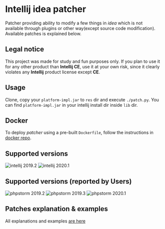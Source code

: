 # Intellij idea patcher

Patcher providing ability to modify a few things in *idea* which is not available through plugins or other way(except source code modification). Available patches is explained below.

## Legal notice

This project was made for study and fun purposes only. If you plan to use it for any other product than **Intellij CE**, use it at your own risk, since it clearly violates any **Intellij** product license except **CE**.

## Usage

Clone, copy your `platform-impl.jar` to `res` dir and execute `./patch.py`.
You can find `platform-impl.jar` in your intellij install dir inside `lib` dir.

## Docker

To deploy *patcher* using a pre-built `Dockerfile`, follow the instructions in [docker repo](https://github.com/zr9/intellij_patcher_docker).

## Supported versions

![intellij 2019.2](https://badgen.net/badge/intellij/2019.2/blue)
![intellij 2020.1](https://badgen.net/badge/intellij/2020.1/blue)

## Supported versions (reported by Users)

![phpstorm 2019.2](https://badgen.net/badge/phpstorm/2019.2/blue)
![phpstorm 2019.3](https://badgen.net/badge/phpstorm/2019.3/blue)
![phpstorm 2020.1](https://badgen.net/badge/phpstorm/2020.1/blue)

## Patches explanation & examples

All explanations and examples [are here](./examples/examples.md)